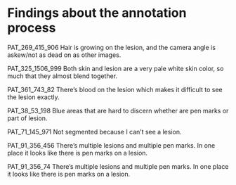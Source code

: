 # Findings about the annotation process
PAT_269_415_906
Hair is growing on the lesion, and the camera angle is askew/not as dead on as other images.

PAT_325_1506_999
Both skin and lesion are a very pale white skin color, so much that they almost blend together.

PAT_361_743_82
There’s blood on the lesion which makes it difficult to see the lesion exactly.

PAT_38_53_198
Blue areas that are hard to discern whether are pen marks or part of lesion.
 
PAT_71_145_971
Not segmented because I can’t see a lesion. 

PAT_91_356_456 
There’s multiple lesions and multiple pen marks. In one place it looks like there is pen marks on a lesion.

PAT_91_356_74 
There’s multiple lesions and multiple pen marks. In one place it looks like there is pen marks on a lesion.
